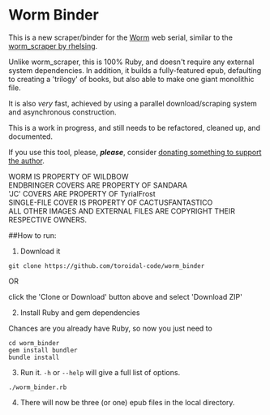# Worm Binder

This is a new scraper/binder for the [Worm](https://parahumans.wordpress.com) web serial, similar to the [worm_scraper by rhelsing](https://github.com/rhelsing/worm_scraper).

Unlike worm_scraper, this is 100% Ruby, and doesn't require any external system dependencies. In addition,
it builds a fully-featured epub, defaulting to creating a 'trilogy' of books, but also able to make one giant monolithic
file.

It is also *very* fast, achieved by using a parallel download/scraping system and asynchronous construction.

This is a work in progress, and still needs to be refactored, cleaned up, and documented.

If you use this tool, please, ***please***, consider [donating something to support the author](https://parahumans.wordpress.com/support/). 

WORM IS PROPERTY OF WILDBOW  
ENDBRINGER COVERS ARE PROPERTY OF SANDARA  
'JC' COVERS ARE PROPERTY OF TyrialFrost  
SINGLE-FILE COVER IS PROPERTY OF CACTUSFANTASTICO  
ALL OTHER IMAGES AND EXTERNAL FILES ARE COPYRIGHT THEIR RESPECTIVE OWNERS.

##How to run:

1. Download it
  
  ```command
  git clone https://github.com/toroidal-code/worm_binder
  ```
  
  OR
  
  click the 'Clone or Download' button above and select 'Download ZIP'

2. Install Ruby and gem dependencies

  Chances are you already have Ruby, so now you just need to

  ```command
  cd worm_binder
  gem install bundler
  bundle install
  ```

3. Run it. `-h` or `--help` will give a full list of options.

  ```command
  ./worm_binder.rb
  ```
  
4. There will now be three (or one) epub files in the local directory.
